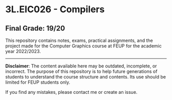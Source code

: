 # 3L.EIC026 - Compilers

## Final Grade: 19/20

This repository contains notes, exams, practical assignments, and the project made for the Computer Graphics course at FEUP for the academic year 2022/2023.

---

**Disclaimer**: The content available here may be outdated, incomplete, or incorrect. The purpose of this repository is to help future generations of students to understand the course structure and contents. Its use should be limited for FEUP students only.

If you find any mistakes, please contact me or create an issue.
